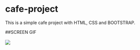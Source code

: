 # cafe-project

This is a simple cafe project with HTML, CSS and BOOTSTRAP.


##SCREEN GIF <br> <br>
![](cafe.gif)
